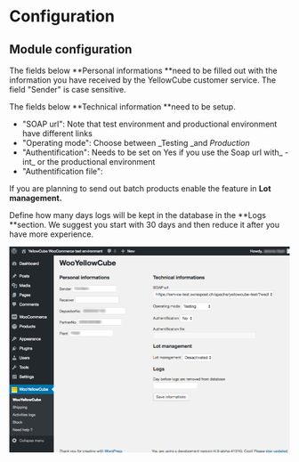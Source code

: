 # Configuration

## Module configuration

The fields below **Personal informations **need to be filled out with the information you have received by the YellowCube customer service. The field "Sender" is case sensitive.

The fields below **Technical information **need to be setup.

* "SOAP url": Note that test environment and productional environment have different links
* "Operating mode": Choose between _Testing _and _Production_
* "Authentification": Needs to be set on Yes if you use the Soap url with_ -int_ or the productional environment
* "Authentification file":

If you are planning to send out batch products enable the feature in **Lot management.**

Define how many days logs will be kept in the database in the **Logs **section. We suggest you start with 30 days and then reduce it after you have more experience.

![](/assets/Informations.png)

